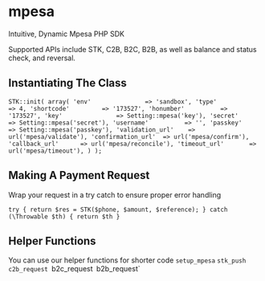 # mpesa
Intuitive, Dynamic Mpesa PHP SDK

Supported APIs include STK, C2B, B2C, B2B, as well as balance and status check, and reversal.

## Instantiating The Class
`STK::init(
    array(
        'env'               => 'sandbox',
        'type'              => 4,
        'shortcode'         => '173527',
        'honumber'          => '173527',
        'key'               => Setting::mpesa('key'),
        'secret'            => Setting::mpesa('secret'),
        'username'          => '',
        'passkey'           => Setting::mpesa('passkey'),
        'validation_url'    => url('mpesa/validate'),
        'confirmation_url'  => url('mpesa/confirm'),
        'callback_url'      => url('mpesa/reconcile'),
        'timeout_url'       => url('mpesa/timeout'),
    )
);`

## Making A Payment Request
Wrap your request in a try catch to ensure proper error handling

`try {
    return $res = STK($phone, $amount, $reference);
} catch (\Throwable $th) {
    return $th
}
`
## Helper Functions

You can use our helper functions for shorter code
`setup_mpesa`
`stk_push`
`c2b_request
`b2c_request`
`b2b_request`